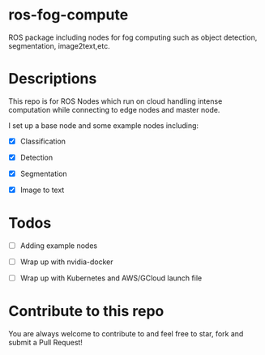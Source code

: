 # ros-fog-compute
ROS package including nodes for fog computing such as object detection, segmentation, image2text,etc.

# Descriptions

This repo is for ROS Nodes which run on cloud handling intense computation while connecting to
edge nodes and master node.

I set up a base node and some example nodes including:

- [X] Classification

- [X] Detection

- [X] Segmentation

- [X] Image to text


# Todos

- [ ] Adding example nodes

- [ ] Wrap up with nvidia-docker

- [ ] Wrap up with Kubernetes and AWS/GCloud launch file


# Contribute to this repo

You are always welcome to contribute to and feel free to star, fork and submit a Pull Request!


